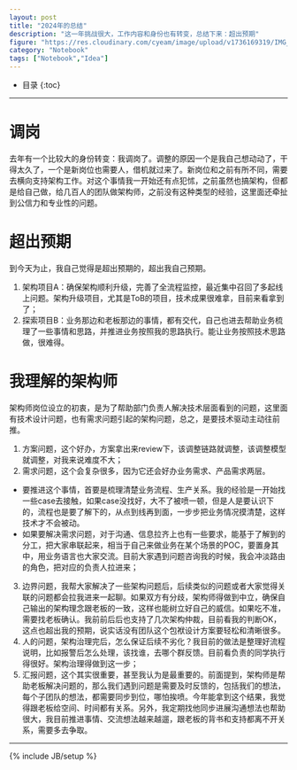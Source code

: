 ```yaml
---
layout: post
title: "2024年的总结"
description: "这一年挑战很大，工作内容和身份也有转变，总结下来：超出预期"
figure: "https://res.cloudinary.com/cyeam/image/upload/v1736169319/IMG_5932.heic"
category: "Notebook"
tags: ["Notebook","Idea"]
---
```


* 目录
{:toc}
---

# 调岗

去年有一个比较大的身份转变：我调岗了。调整的原因一个是我自己想动动了，干得太久了，一个是新岗位也需要人，借机就过来了。新岗位和之前有所不同，需要去横向支持架构工作。对这个事情我一开始还有点犯怵，之前虽然也搞架构，但都是给自己做，给几百人的团队做架构师，之前没有这种类型的经验，这里面还牵扯到公信力和专业性的问题。


# 超出预期
到今天为止，我自己觉得是超出预期的，超出我自己预期。

1. 架构项目A：确保架构顺利升级，完善了全流程监控，最近集中召回了多起线上问题。架构升级项目，尤其是ToB的项目，技术成果很难拿，目前来看拿到了；
2. 探索项目B：业务那边和老板那边的事情，都有交代，自己也进去帮助业务梳理了一些事情和思路，并推进业务按照我的思路执行。能让业务按照技术思路做，很难得。

# 我理解的架构师

架构师岗位设立的初衷，是为了帮助部门负责人解决技术层面看到的问题，这里面有技术设计问题，也有需求问题引起的架构问题，总之，是要技术驱动主动往前推。
1. 方案问题，这个好办，方案拿出来review下，该调整链路就调整，该调整模型就调整，对我来说难度不大；
2. 需求问题，这个会复杂很多，因为它还会好办业务需求、产品需求两层。
  - 要推进这个事情，首要是梳理清楚业务流程、生产关系。我的经验是一开始找一些case去接触，如果case没找好，大不了被喷一顿，但是人是要认识下的，流程也是要了解下的，从点到线再到面，一步步把业务情况摸清楚，这样技术才不会被动。
  - 如果要解决需求问题，对于沟通、信息拉齐上也有一些要求，能基于了解到的分工，把大家串联起来，相当于自己来做业务在某个场景的POC，要置身其中，用业务语言也大家交流。目前大家遇到问题咨询我的时候，我会冲淡路由的角色，把对应的负责人拉进来；
3. 边界问题，我帮大家解决了一些架构问题后，后续类似的问题或者大家觉得关联的问题都会拉我进来一起聊。如果双方有分歧，架构师得做到中立，确保自己输出的架构理念跟老板的一致，这样也能树立好自己的威信。如果吃不准，需要找老板确认。我前前后后也支持了几次架构仲裁，目前看我的判断OK，这点也超出我的预期，说实话没有团队这个包袱设计方案要轻松和清晰很多。
4. 人的问题，架构治理完后，怎么保证后续不劣化？我目前的做法是整理好流程说明，比如报警后怎么处理，该找谁，去哪个群反馈。目前看负责的同学执行得很好。架构治理得做到这一步；
5. 汇报问题，这个其实很重要，甚至我认为是最重要的。前面提到，架构师是帮助老板解决问题的，那么我们遇到问题是需要及时反馈的，包括我们的想法，每个子团队的想法，都需要同步到位，哪怕挨喷。今年能拿到这个结果，我觉得跟老板给空间、时间都有关系。另外，我定期找他同步进展沟通想法也帮助很大，我目前推进事情、交流想法越来越遛，跟老板的背书和支持都离不开关系，需要多去争取。

---


{% include JB/setup %}
